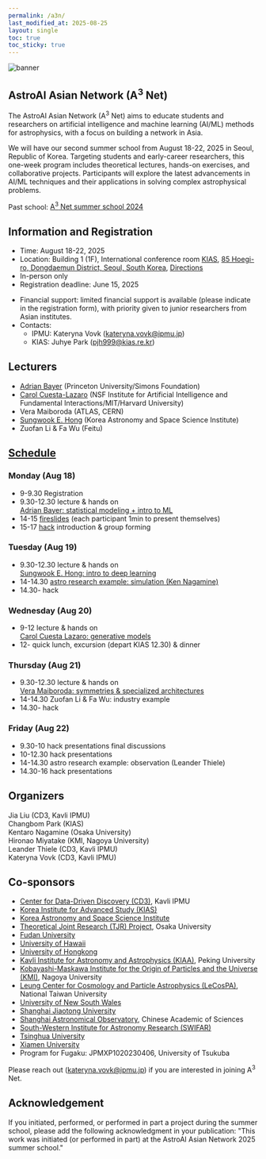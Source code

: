 ```yaml
---
permalink: /a3n/
last_modified_at: 2025-08-25
layout: single
toc: true
toc_sticky: true
---
```


![banner](/_images/a3n_summerschool2025.png)

## AstroAI Asian Network (A<sup>3</sup> Net)
The AstroAI Asian Network (A<sup>3</sup> Net) aims to educate students and researchers on artificial intelligence and machine learning (AI/ML) methods for astrophysics, with a focus on building a network in Asia. 

We will have our second summer school from August 18-22, 2025 in Seoul, Republic of Korea. Targeting students and early-career researchers, this one-week program includes theoretical lectures, hands-on exercises, and collaborative projects. Participants will explore the latest advancements in AI/ML techniques and their applications in solving complex astrophysical problems. 

Past school: [A<sup>3</sup> Net summer school 2024](https://cd3.ipmu.jp/a3n_Sep2024)

## Information and Registration

* Time: August 18-22, 2025
* Location:  Building 1 (1F), International conference room [KIAS](https://www.kias.re.kr/kias/main/main.do), [85 Hoegi-ro, Dongdaemun District, Seoul, South Korea](https://maps.app.goo.gl/equzfxgdsnF9tzyHA), [Directions](_images/How_to_Access_KIAS.pdf)
* In-person only
* Registration deadline: June 15, 2025
<!--- * Registration form: [link](https://forms.gle/4Z1K3Wt5ioQHf2wD9)--->
* Financial support: limited financial support is available (please indicate in the registration form), with priority given to junior researchers from Asian institutes.
* Contacts: 
  - IPMU: Kateryna Vovk (kateryna.vovk@ipmu.jp) 
  - KIAS: Juhye Park (pjh999@kias.re.kr)
<!--- * Slack and Zoom: please find the info in the announcement email --->
<!--- List of participants --->

## Lecturers

* [Adrian Bayer](https://adrianbayer.github.io/) (Princeton University/Simons Foundation)
* [Carol Cuesta-Lazaro](https://florpi.github.io/index.html) (NSF Institute for Artificial Intelligence and Fundamental Interactions/MIT/Harvard University)
* Vera Maiboroda (ATLAS, CERN)
* [Sungwook E. Hong](https://cosmology.kasi.re.kr/members.php?member=swhong) (Korea Astronomy and Space Science Institute)
* Zuofan Li & Fa Wu (Feitu)

<!--## Photo
![a3n_11](_images/a3n_group.jpg)
![a3n_12](_images/a3n_collage_white_bg.jpg)-->

## [Schedule](https://github.com/IPMUCD3/a3net_2025)

### Monday (Aug 18)
* 9-9.30 Registration
* 9.30-12.30 lecture & hands on\
[Adrian Bayer: statistical modeling + intro to ML](https://github.com/IPMUCD3/a3net_2025/blob/main/Lecture_Day1_Bayer)
* 14-15 [fireslides](https://docs.google.com/presentation/d/1Wg5homy8QXrAVflASDlO8te66qzTsT6DtLtyvOJrSm4) (each participant 1min to present themselves)
* 15-17 [hack](https://github.com/IPMUCD3/a3net_2025/blob/main/Hack) introduction & group forming

### Tuesday (Aug 19)
* 9.30-12.30 lecture & hands on\
[Sungwook E. Hong: intro to deep learning](https://github.com/IPMUCD3/a3net_2025/blob/main/Lecture_Day2_Hong)
* 14-14.30 [astro research example: simulation (Ken Nagamine)](https://github.com/IPMUCD3/a3net_2025/blob/main/applications/research_simulations_Nagamine.pdf)
* 14.30- hack

### Wednesday (Aug 20)
* 9-12 lecture & hands on\
[Carol Cuesta Lazaro: generative models](https://github.com/IPMUCD3/a3net_2025/blob/main/Lecture_Day3_CuestaLazaro)
* 12- quick lunch, excursion (depart KIAS 12.30) & dinner

### Thursday (Aug 21)
* 9.30-12.30 lecture & hands on\
[Vera Maiboroda: symmetries & specialized architectures](https://github.com/IPMUCD3/a3net_2025/blob/main/Lecture_Day4_Maiboroda)
* 14-14.30 Zuofan Li & Fa Wu: industry example
* 14.30- hack

### Friday (Aug 22)
* 9.30-10 hack presentations final discussions
* 10-12.30 hack presentations
* 14-14.30 astro research example: observation (Leander Thiele)
* 14.30-16 hack presentations

## Organizers

Jia Liu (CD3, Kavli IPMU)\
Changbom Park (KIAS)\
Kentaro Nagamine (Osaka University)\
Hironao Miyatake (KMI, Nagoya University)\
Leander Thiele (CD3, Kavli IPMU)\
Kateryna Vovk (CD3, Kavli IPMU)

## Co-sponsors

* [Center for Data-Driven Discovery (CD3)](https://cd3.ipmu.jp/), Kavli IPMU
* [Korea Institute for Advanced Study (KIAS)](https://www.kias.re.kr/)
* [Korea Astronomy and Space Science Institute](https://www.kasi.re.kr/eng/index) 
* [Theoretical Joint Research (TJR) Project](https://www.phys.sci.osaka-u.ac.jp/nambu/tjr/), Osaka University
* [Fudan University](https://phys.fudan.edu.cn/)
* [University of Hawaii](https://www.ifa.hawaii.edu/)
* [University of Hongkong](https://www.physics.hku.hk/research/research_groups/astronomy/)
* [Kavli Institute for Astronomy and Astrophysics (KIAA)](https://kiaa.pku.edu.cn/), Peking University
* [Kobayashi-Maskawa Institute for the Origin of Particles and the Universe (KMI)](https://www.kmi.nagoya-u.ac.jp/eng/), Nagoya University
* [Leung Center for Cosmology and Particle Astrophysics (LeCosPA)](https://www.lecospa.ntu.edu.tw/), National Taiwan University
* [University of New South Wales](https://www.unsw.edu.au/)
* [Shanghai Jiaotong University](https://www.physics.sjtu.edu.cn/en/)
* [Shanghai Astronomical Observatory](http://english.shao.cas.cn/), Chinese Academic of Sciences
* [South-Western Institute for Astronomy Research (SWIFAR)](http://www.swifar.ynu.edu.cn/)
* [Tsinghua University](https://astro.tsinghua.edu.cn/)
* [Xiamen University](https://en.xmu.edu.cn/main.htm) 
* Program for Fugaku: JPMXP1020230406, University of Tsukuba

Please reach out (kateryna.vovk@ipmu.jp) if you are interested in joining A<sup>3</sup> Net.

## Acknowledgement

If you initiated, performed, or performed in part a project during the summer school, please add the following acknowledgment in your publication: "This work was initiated (or performed in part) at the AstroAI Asian Network 2025 summer school."
